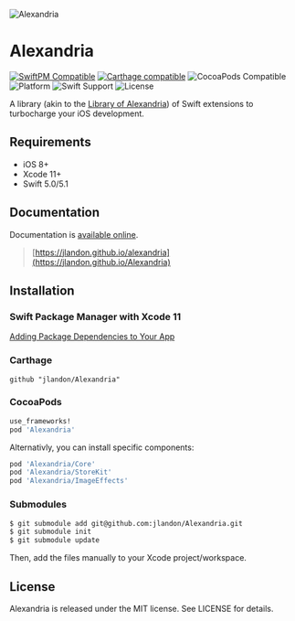 ![Alexandria](https://raw.githubusercontent.com/jlandon/Alexandria/assets/logo.png)


# Alexandria

[![SwiftPM Compatible](https://img.shields.io/badge/SwiftPM-compatible-brightgreen.svg)](https://swift.org/package-manager/)
[![Carthage compatible](https://img.shields.io/badge/Carthage-compatible-4BC51D.svg)](https://github.com/Carthage/Carthage)
![CocoaPods Compatible](https://img.shields.io/cocoapods/v/Alexandria.svg)
![Platform](https://img.shields.io/cocoapods/p/Alexandria.svg)
![Swift Support](https://img.shields.io/badge/Swift-5.0%2C%205.1-orange.svg)
![License](https://img.shields.io/badge/license-MIT-blue.svg)

A library (akin to the [Library of Alexandria](https://en.wikipedia.org/wiki/Library_of_Alexandria)) of Swift extensions to turbocharge your iOS development.

## Requirements

- iOS 8+
- Xcode 11+
- Swift 5.0/5.1

## Documentation

Documentation is  [available online](https://jlandon.github.io/Alexandria).

> [https://jlandon.github.io/alexandria](https://jlandon.github.io/Alexandria)

## Installation

### Swift Package Manager with Xcode 11

[Adding Package Dependencies to Your App](https://developer.apple.com/documentation/swift_packages/adding_package_dependencies_to_your_app)

### Carthage

```ogdl
github "jlandon/Alexandria"
```

### CocoaPods

```ruby
use_frameworks!
pod 'Alexandria'
```

Alternativly, you can install specific components:

```ruby
pod 'Alexandria/Core'
pod 'Alexandria/StoreKit'
pod 'Alexandria/ImageEffects'
```

### Submodules

```bash
$ git submodule add git@github.com:jlandon/Alexandria.git
$ git submodule init
$ git submodule update
```

Then, add the files manually to your Xcode project/workspace.

## License

Alexandria is released under the MIT license. See LICENSE for details.
